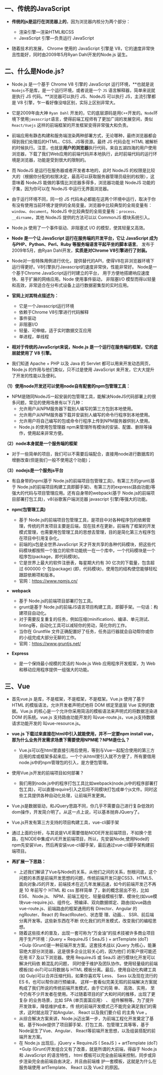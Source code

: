 ## 一、传统的JavaScript

- **传统的js是运行在浏览器上的**，因为浏览器内核分为两个部分：
  - 渲染引擎—渲染HTML和CSS
  - JavaScript 引擎—负责运行 JavaScript

- 随着技术的发展， Chrome 使用的 JavaScript 引擎是 V8，它的速度非常快且性能好，同时由2009年5月Ryan Dahl开发的Node.js 诞生。



## 二、什么是Node.js?

- Node.js 是一个基于 Chrome V8 引擎的 JavaScript 运行环境，**也就是说`Nodejs`不是库，是一个运行环境，或者说是一个 `JS` 语言解释器，简单来说就是执行 JS 代码。**浏览器可以执行 JS、NodeJS 可以执行 JS，主流引擎都是 V8 引擎，乍一看好像没啥区别，实际上区别非常大。
- 它是2009年由大神 `Ryan Dahl` 开发的，它的底层源码是用`C++`开发的。`Node`环境下使用`javascript`语言，使得前端工程师有了更加广阔的发展空间，类似 `React/Vuejs` 这样的前端框架的开发框架变得非常强大和负责。
- 前端应用有静态构建和服务端渲染两种部署方式，无论哪种，最终浏览器都会得到我们处理后的HTML、CSS、JS等资源。最终 JS 代码会在 HTML 被解析的时候执行。注意，也就是**用户的浏览器**执行代码，来自五湖四海的用户使用浏览器，下载了我们Web应用的前端代码并本地执行，此时前端代码的运行环境是浏览器，功能是受到很大的限制的。
- 而 NodeJS 是运行在服务器或者开发者本地的，此时 NodeJS 的权限是比较大的（根据你分配的权限决定，最高可以获取服务器管理员级别的权限），这意味着 NodeJS 能做的事情比浏览器多得多，浏览器功能是 NodeJS 功能的子集，因为你可以在 NodeJS 中运行无界面浏览器。
- 由于运行环境不同，同一份 JS 代码未必都能在这两个环境中运行，取决于你有没有使用当前环境才提供的全局变量。浏览器中比较典型的全局变量有：`window`、`document`。NodeJS 中比较典型的全局变量有：`process`、`__dirname`，其他 NodeJS 提供的方法可以以 CommonJS 模块系统引入。
- Node.js 使用了一个事件驱动、非阻塞式 I/O 的模型，使其轻量又高效。

- **Node 是一个让 JavaScript 运行在服务端的开发平台，它让 JavaScript 成为与PHP、Python、Perl、Ruby 等服务端语言平起平坐的脚本语言**。 发布于2009年5月，由Ryan Dahl开发，**实质是对Chrome V8引擎进行了封装。**

- Node对一些特殊用例进行优化，提供替代的API，使得V8在非浏览器环境下运行得更好。V8引擎执行Javascript的速度非常快，性能非常好。 Node是一个基于Chrome JavaScript运行时建立的平台， 用于方便地搭建响应速度快、易于扩展的网络应用。Node 使用事件驱动， 非阻塞I/O 模型而得以轻量和高效，非常适合在分布式设备上运行数据密集型的实时应用。

- **官网上对其特点描述为：**
  - 它是一个Javascript运行环境
  - 依赖于Chrome V8引擎进行代码解释
  - 事件驱动
  - 非阻塞I/O
  - 轻量、可伸缩，适于实时数据交互应用
  - 单进程，单线程

- **相对于传统的JavaScript来说，Node.js 是一个运行在服务端的框架，它的底层就使用了 V8 引擎。**

- 我们知道 Apache + PHP 以及 Java 的 Servlet 都可以用来开发动态网页，Node.js 的作用与他们类似，只不过是使用 JavaScript 来开发，它大大提升了开发的性能以及便利。

**（1）使用node开发还可以使用node自有配套的npm包管理工具：**

- NPM是随同NodeJS一起安装的包管理工具，能解决NodeJS代码部署上的很多问题，常见的使用场景有以下几种：
  - 允许用户从NPM服务器下载别人编写的第三方包到本地使用。
  - 允许用户从NPM服务器下载并安装别人编写的命令行程序到本地使用。
  - 允许用户将自己编写的包或命令行程序上传到NPM服务器供别人使用。
  - Node.js 的使用包管理器 npm来管理所有模块的安装、配置、删除等操作，使用起来非常方便。

**（2）node本身就是一个服务端的框架**

- 对于一些简单的项目，我们可以不需要后端配合，直接用node进行数据库的增删改查(但是我们一般不使用这个功能)；

**（3）nodejs是一个服务js平台**

- 有自身带的npm(基于 Node.js的前端项目包管理工具)，有第三方的grunt(基于 Node.js的前端项目构建工具即脚手架)、有第三方的express(路由功能)等强大的代码与项目管理应用。还有自身带的webpack(基于 Node.js的前端项目部署打包工具)，v8(谷歌客户端浏览器 javascript 引擎)等强大的功能。

- **npm(包管理工具)**
  - 基于 Node.js的前端项目包管理工具，是项目中对各种程序包的依赖管理，传统的开发项目主要是后端，现在技术在更新，前端有了框架的开发模式管理，也需要用包管理工具的思想去管理，目的是简化第三方程序包在项目中引用复杂化。
  - 前端的js包是全世界JavaScript 天才开发共享的各种代码模块，把这些代码模块都按照一个独立的软件功能统一在一个库中，一个代码模块是一个程序包(package，即代码模块)。
  - 它是世界上最大的软件注册表，每星期大约有 30 亿次的下载量，包含超过 600000 个 包(package) (即，代码模块)，使用包的结构使您能够轻松跟踪依赖项和版本。　　
  - 官网：https://www.npmjs.cn/

- **webpack**
  - 基于 Node.js的前端项目部署打包工具。
  - grunt是基于 Node.js的前端JS语言项目构建工具，即脚手架。一句话：构建项目自动化。
  - 对于需要反复重复的任务，例如压缩(minification)、编译、单元测试、linting等，自动化工具可以减轻你的劳动，简化你的工作。
  - 当你在 Gruntfile 文件正确配置好了任务，任务运行器就会自动帮你或你的小组完成大部分无聊的工作。
  - 官网：https://www.gruntjs.net/

- **Express**
  - 是一个保持最小规模的灵活的 Node.js Web 应用程序开发框架，为 Web 和移动应用程序提供一组强大的功能。



## 三、Vue

- 首先vue.js 是库，不是框架，不是框架，不是框架。Vue.js 使用了基于 HTML 的模版语法，允许开发者声明式地将 DOM 绑定至底层 Vue 实例的数据。Vue.js 的核心是一个允许你采用简洁的模板语法来声明式的将数据渲染进 DOM 的系统。vue.js 支持路由功能开发的 叫vue-route.js，vue.js支持数据请求功能开发的 叫vue-resource.js。

- **vue.js 下载过来直接在html中引入就能使用，并不一定要npm install vue，那为什么业务开发需求场景下需要使用NPM呢？NPM是仕么？**
  - Vue.js可以在html里直接引用后使用，等到与Vue一起配合使用的第三方应用的库或框架多起来后，一个个从html里引入就不方便了，所有要借用node.js中的npm管理包的引入，是方便包管理。

- 使用Vue.js开发的前端项目如何部署？
  - 我们用到node.js中的程序打包工具比如webpack(node.js中的程序部署打包工具)，可以直接require引入之后将不同模块打包成单个js文件。同时这些工具提供各种自动化处理，让前端开发更爽。

- Vue.js是数据驱动，和JQuery思路不同，你几乎不需要自己进行复杂低效的dom操作，开发简介明了。从这一点上说，可以基本抛弃JQuery了。

- Vue.js开发有第三方支持的项目构建工具，vue-cli脚手架

- 通过上面的分析，与其说是VUE需要借助NODE开发前端项目，不如换个思路，在NODE中集成VUE开发前端项目，所以，先安装Node,使用Node的npm先安装Vue，然后再安装vue-cli脚手架，最后通过vue-cli脚手架构建前端项目。

- **再扩展一下思路：**
  - 上述我们解读了Vue与Node的关系，从他们之间的关系，刨根问底，这个问题的本质是前端开发思想的问题，传统前端开发只是CSS3、HTML5、面向对象JS的开发，前端技术在近几年发展迅速，如今的前端开发己不再是 10 年前写个 HTML 和 css 那样简单 了，新的概念层出不穷，比如 ES6、 Node.js、 NPM、前端工程化、轻量级模板引擎、模块化(如vue模块vue-require.js)、组件化、预编译、双向数据绑定、路由(如vue路由vue-route.js、前端路由的框架通用的有 Director、Angular 的 ngRouter、React 的 ReactRouter)、状态管 理、动画、、 SSR、前后端分离开发等。这些新东西在不断 优化我们的开发模式，改变我们的编程思想。
  - 随着这些技术的普及，出现一套可称为“万金油”的技术技被许多商业项目用于生产环境：jQuery + RequireJS ( SeaJS ) + artTemplate (doT) +Gulp (Grunt)是一种前端开发方案。这套技术战以 jQuery 为核心，能兼容绝大部分浏览器，这是很多企业比较关心的，因为他们 的客户很可能还在用 IE7 及以下浏览器。使用 RequireJS 或 SeaJS 进行模块化开发可以解决代码依 赖混乱的问题， 同时便于维护及团队协作。使用轻量级的前端模板(如 doT)可以将数据与 HTML 模板分离。最后，使用自动化构建工具(如 Gulp)可以合并压缩代码，如果你喜欢写 Less、 Sass 以及现在流行的 ES 6，也可以帮你进行预编译。 这样一套看似完美无瑕的前端解决方案就构成了我们所说的传统前端开发模式，由于它的简 单、 高效、实用， 至今仍有不少开发者在使用。不过随着项目的扩大和时间的推移，出现了更复杂 的业务场景，比如 SPA (单页面富应用〉 、 组件解稍等。为了提升开发效率，降低维护成本，传 统的前端开发模式己不能完全满足我们的需求，这时就出现了如Angular、 React 以及我们要介绍 的主角 Vue 。
  - 从综合解决方案来讲，Node.js迈出第一步，为前端工程化开发奠定了基础，基于Node提供了项目脚手架、打包工具、包管理工具等等，基于Node诞生了Vue、Angular、 React等前端开发思想，以及组装搭配的前端开发方案。
  - 在 Node.js 出现后，jQuery + RequireJS ( SeaJS ) + artTemplate (doT) +Gulp (Grunt)开发组合又有了改善，就是所谓的大前端，得益于 Node.js 和 JavaScript 的语言特性， html 模板可以完全由前端来控制，同步或异步渲染完全由前端自由决定，并且由前端维 护一套模板，这就是为什么在服务端使用 artTemplate、 React 以及 Vue2 的原因。

